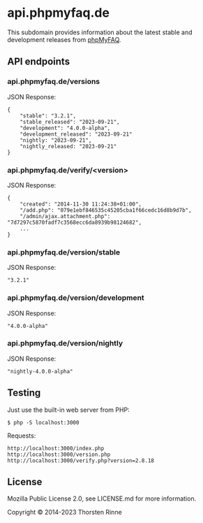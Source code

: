 # api.phpmyfaq.de

This subdomain provides information about the latest stable and development releases from
[phpMyFAQ](https://www.phpmyfaq.de).

## API endpoints

### api.phpmyfaq.de/versions

JSON Response:

    {
        "stable": "3.2.1",
        "stable_released": "2023-09-21",
        "development": "4.0.0-alpha",
        "development_released": "2023-09-21"
        "nightly: "2023-09-21",
        "nightly_released: "2023-09-21"
    }

### api.phpmyfaq.de/verify/&lt;version&gt;

JSON Response:

    {
        "created": "2014-11-30 11:24:38+01:00",
        "/add.php": "079e1ebf846535c45205cba1f66cedc16d8b9d7b",
        "/admin/ajax.attachment.php": "7d7297c5870fadf7c3568ecc6da8939b98124682",
        ...
    }

### api.phpmyfaq.de/version/stable

JSON Response:

    "3.2.1"

### api.phpmyfaq.de/version/development

JSON Response:

    "4.0.0-alpha"

### api.phpmyfaq.de/version/nightly

JSON Response:

    "nightly-4.0.0-alpha"

## Testing

Just use the built-in web server from PHP:

    $ php -S localhost:3000

Requests:

    http://localhost:3000/index.php
    http://localhost:3000/version.php
    http://localhost:3000/verify.php?version=2.8.18

## License

Mozilla Public License 2.0, see LICENSE.md for more information.

Copyright © 2014-2023 Thorsten Rinne
